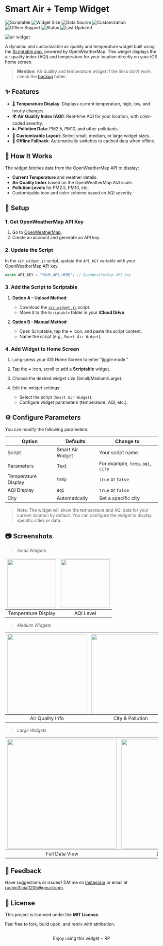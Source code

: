 # Smart Air + Temp Widget

![Scriptable](https://img.shields.io/badge/Scriptable-Compatible-purple)
![Widget Size](https://img.shields.io/badge/Supports-Small%2C%20Medium%2C%20Large-blue)
![Data Source](https://img.shields.io/badge/Data-OpenWeatherMap-brightgreen)
![Customization](https://img.shields.io/badge/Configurable-Temperature%20%2B%20AQI%20%2B%20City%20%2B%20Icon-orange)
![Offline Support](https://img.shields.io/badge/Fallback-Offline%20Cache%20%2B%20Auto%20Sync-lightgrey)
![Status](https://img.shields.io/badge/Status-Stable-brightgreen)
![Last Updated](https://img.shields.io/badge/Updated-June%202025-yellow)

![air widget](../.src/air_widget_showcase.png)

A dynamic and customizable air quality and temperature widget built using the [Scriptable app](https://scriptable.app), powered by OpenWeatherMap. This widget displays the air quality index (AQI) and temperature for your location directly on your iOS home screen.

> **Mention:** Air quality and temperature widget
> If the links don't work, check the [backup](https://github.com/rushhiii/Scriptable-IOSWidgets/tree/main/.assets/backups) folder.

## ✨ Features

* 🌡️ **Temperature Display**: Displays current temperature, high, low, and hourly changes.
* 🌍 **Air Quality Index (AQI)**: Real-time AQI for your location, with color-coded severity.
* 🌬️ **Pollution Data**: PM2.5, PM10, and other pollutants.
* 🎨 **Customizable Layout**: Select small, medium, or large widget sizes.
* 📶 **Offline Fallback**: Automatically switches to cached data when offline.

## 🚀 How It Works

The widget fetches data from the OpenWeatherMap API to display:

* **Current Temperature** and weather details.
* **Air Quality Index** based on the OpenWeatherMap AQI scale.
* **Pollution Levels** for PM2.5, PM10, etc.
* Customizable icon and color scheme based on AQI severity.

## 🔧 Setup

### 1. Get OpenWeatherMap API Key

1. Go to [OpenWeatherMap](https://openweathermap.org/).
2. Create an account and generate an API key.

### 2. Update the Script

In the `air_widget.js` script, update the `API_KEY` variable with your OpenWeatherMap API key.

```js
const API_KEY = "YOUR_API_HERE"; // OpenWeatherMap API key
```

### 3. Add the Script to Scriptable

1. **Option A – Upload Method**:

   * Download the [`air_widget.js`](./air_widget.js) script.
   * Move it to the `Scriptable` folder in your **iCloud Drive**.

2. **Option B – Manual Method**:

   * Open Scriptable, tap the **+** icon, and paste the script content.
   * Name the script (e.g., `Smart Air Widget`).

### 4. Add Widget to Home Screen

1. Long-press your iOS Home Screen to enter "jiggle mode."
2. Tap the **+** icon, scroll to add a **Scriptable** widget.
3. Choose the desired widget size (Small/Medium/Large).
4. Edit the widget settings:

   * Select the script (`Smart Air Widget`).
   * Configure widget parameters (temperature, AQI, etc.).

## ⚙️ Configure Parameters

You can modify the following parameters:

| Option              | Defaults         | Change to                          |
| ------------------- | ---------------- | ---------------------------------- |
| Script              | Smart Air Widget | Your script name                   |
| Parameters          | Text             | For example, `temp`, `aqi`, `city` |
| Temperature Display | `temp`           | `true` or `false`                  |
| AQI Display         | `aqi`            | `true` or `false`                  |
| City                | Automatically    | Set a specific city                |

> Note: The widget will show the temperature and AQI data for your current location by default. You can configure the widget to display specific cities or data.

## 📷 Screenshots

> *Small Widgets*

| <img src="../.src/air_widget_s.png" width="160"/> | <img src="../.src/air_widget_s_2.png" width="160"/> |
| :-----------------------------------------------: | :-------------------------------------------------: |
|                Temperature Display                |                      AQI Level                      |

> *Medium Widgets*

| <img src="../.src/air_widget_m.png" width="260"/> | <img src="../.src/air_widget_m_2.png" width="260"/> |
| :-----------------------------------------------: | :-------------------------------------------------: |
|                  Air Quality Info                 |                   City & Pollution                  |

> *Large Widgets*

| <img src="../.src/air_widget_l.png" width="360"/> | <img src="../.src/air_widget_l_2.png" width="360"/> |
| :-----------------------------------------------: | :-------------------------------------------------: |
|                   Full Data View                  |                  Detailed City Info                 |

## 🙌 Feedback

Have suggestions or issues? DM me on [Instagram](https://www.instagram.com/the.tirth12) or email at [rushiofficial1205@gmail.com](mailto:rushiofficial1205@gmail.com).

## 📜 License

This project is licensed under the **MIT License**.

Feel free to fork, build upon, and remix with attribution.

##

<p align="center">
Enjoy using this widget ~ RP
</p>
